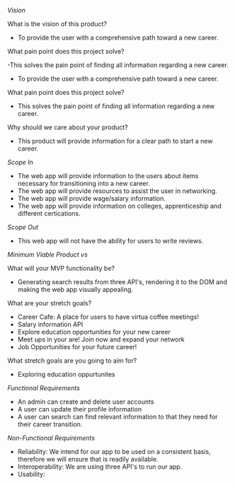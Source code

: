 *Vision*

What is the vision of this product?

- To provide the user with a comprehensive path toward a new career.

What pain point does this project solve?

-This solves the pain point of finding all information regarding a new career.

- To provide the user with a comprehensive path toward a new career.

What pain point does this project solve?
- This solves the pain point of finding all information regarding a new career.

Why should we care about your product?
- This product will provide information for a clear path to start a new career.


*Scope In*

- The web app will provide information to the users about items necessary for transitioning into a new career.
- The web app will provide resources to assist the user in networking.
- The web app will provide wage/salary information.
- The web app will provide information on colleges, apprenticeship and different certications.


*Scope Out*

- This web app will not have the ability for users to write reviews.


*Minimum Viable Product vs*

What will your MVP functionality be?

- Generating search results from three API's, rendering it to the DOM and making the web app visually appealing. 

What are your stretch goals?

- Career Cafe: A place for users to have virtua coffee meetings!
- Salary information API
- Explore education opportunities for your new career
- Meet ups in your are! Join now and expand your network
- Job Opportunities for your future career!

What stretch goals are you going to aim for?

- Exploring education oppurtunites

*Functional Requirements*

- An admin can create and delete user accounts
- A user can update their profile information
- A user can search can find relevant information to that they need for their career transition.


*Non-Functional Requirements* 

- Reliability: We intend for our app to be used on a consistent basis, therefore we will ensure that is readily available. 
- Interoperability: We are using three API's to run our app.
- Usability: 
